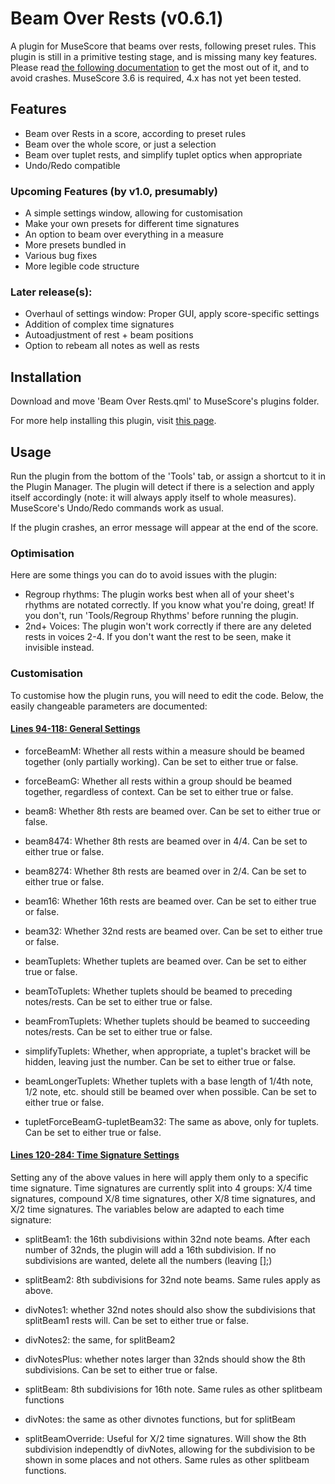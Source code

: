 # Beam Over Rests (v0.6.1)
A plugin for MuseScore that beams over rests, following preset rules.
This plugin is still in a primitive testing stage, and is missing many key features.
Please read [the following documentation](https://github.com/XiaoMigros/beam-over-rests#usage) to get the most out of it, and to avoid crashes.
MuseScore 3.6 is required, 4.x has not yet been tested.

## Features
 - Beam over Rests in a score, according to preset rules
 - Beam over the whole score, or just a selection
 - Beam over tuplet rests, and simplify tuplet optics when appropriate
 - Undo/Redo compatible

### Upcoming Features (by v1.0, presumably)
- A simple settings window, allowing for customisation
- Make your own presets for different time signatures
- An option to beam over everything in a measure
- More presets bundled in
- Various bug fixes
- More legible code structure

### Later release(s):
- Overhaul of settings window: Proper GUI, apply score-specific settings
- Addition of complex time signatures
- Autoadjustment of rest + beam positions
- Option to rebeam all notes as well as rests

## Installation
Download and move 'Beam Over Rests.qml' to MuseScore's plugins folder.

For more help installing this plugin, visit [this page](https://musescore.org/en/handbook/3/plugins#installation).

## Usage

Run the plugin from the bottom of the 'Tools' tab, or assign a shortcut to it in the Plugin Manager. The plugin will detect if there is a selection and apply itself accordingly (note: it will always apply itself to whole measures). MuseScore's Undo/Redo commands work as usual.

If the plugin crashes, an error message will appear at the end of the score.

### Optimisation
Here are some things you can do to avoid issues with the plugin:
* Regroup rhythms: The plugin works best when all of your sheet's rhythms are notated correctly. If you know what you're doing, great! If you don't, run 'Tools/Regroup Rhythms' before running the plugin.
* 2nd+ Voices: The plugin won't work correctly if there are any deleted rests in voices 2-4. If you don't want the rest to be seen, make it invisible instead.

### Customisation
To customise how the plugin runs, you will need to edit the code. Below, the easily changeable parameters are documented:
#### [Lines 94-118: General Settings](https://github.com/XiaoMigros/beam-over-rests/blob/main/Beam%20Over%20Rests.qml#L94)
- forceBeamM: Whether all rests within a measure should be beamed together (only partially working). Can be set to either true or false.
- forceBeamG: Whether all rests within a group should be beamed together, regardless of context. Can be set to either true or false.
- beam8: Whether 8th rests are beamed over. Can be set to either true or false.
- beam8474: Whether 8th rests are beamed over in 4/4. Can be set to either true or false.
- beam8274: Whether 8th rests are beamed over in 2/4. Can be set to either true or false.
- beam16: Whether 16th rests are beamed over. Can be set to either true or false.
- beam32: Whether 32nd rests are beamed over. Can be set to either true or false.

- beamTuplets: Whether tuplets are beamed over. Can be set to either true or false.
- beamToTuplets: Whether tuplets should be beamed to preceding notes/rests. Can be set to either true or false.
- beamFromTuplets: Whether tuplets should be beamed to succeeding notes/rests. Can be set to either true or false.
- simplifyTuplets: Whether, when appropriate, a tuplet's bracket will be hidden, leaving just the number. Can be set to either true or false.
- beamLongerTuplets: Whether tuplets with a base length of 1/4th note, 1/2 note, etc. should still be beamed over when possible. Can be set to either true or false.
- tupletForceBeamG-tupletBeam32: The same as above, only for tuplets. Can be set to either true or false.

#### [Lines 120-284: Time Signature Settings](https://github.com/XiaoMigros/beam-over-rests/blob/main/Beam%20Over%20Rests.qml#L120)
Setting any of the above values in here will apply them only to a specific time signature. Time signatures are currently split into 4 groups: X/4 time signatures, compound X/8 time signatures, other X/8 time signatures, and X/2 time signatures.
The variables below are adapted to each time signature:
- splitBeam1: the 16th subdivisions within 32nd note beams. After each number of 32nds, the plugin will add a 16th subdivision. If no subdivisions are wanted, delete all the numbers (leaving [];)
- splitBeam2: 8th subdivisions for 32nd note beams. Same rules apply as above.
- divNotes1: whether 32nd notes should also show the subdivisions that splitBeam1 rests will. Can be set to either true or false.
- divNotes2: the same, for splitBeam2
- divNotesPlus: whether notes larger than 32nds should show the 8th subdivisions. Can be set to either true or false.

- splitBeam: 8th subdivisions for 16th note. Same rules as other splitbeam functions
- divNotes: the same as other divnotes functions, but for splitBeam
- splitBeamOverride: Useful for X/2 time signatures. Will show the 8th subdivision independtly of divNotes, allowing for the subdivision to be shown in some places and not others. Same rules as other splitbeam functions.

